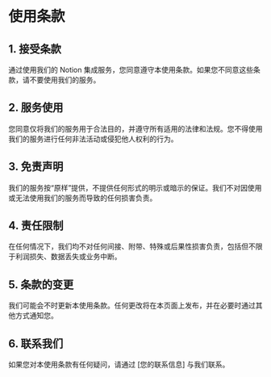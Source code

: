 # 使用条款

## 1. 接受条款

通过使用我们的 Notion 集成服务，您同意遵守本使用条款。如果您不同意这些条款，请不要使用我们的服务。

## 2. 服务使用

您同意仅将我们的服务用于合法目的，并遵守所有适用的法律和法规。您不得使用我们的服务进行任何非法活动或侵犯他人权利的行为。

## 3. 免责声明

我们的服务按“原样”提供，不提供任何形式的明示或暗示的保证。我们不对因使用或无法使用我们的服务而导致的任何损害负责。

## 4. 责任限制

在任何情况下，我们均不对任何间接、附带、特殊或后果性损害负责，包括但不限于利润损失、数据丢失或业务中断。

## 5. 条款的变更

我们可能会不时更新本使用条款。任何更改将在本页面上发布，并在必要时通过其他方式通知您。

## 6. 联系我们

如果您对本使用条款有任何疑问，请通过 [您的联系信息] 与我们联系。
